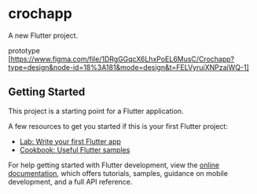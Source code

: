 # crochapp

A new Flutter project.

prototype [https://www.figma.com/file/1DRgGGqcX6LhxPoEL6MusC/Crochapp?type=design&node-id=18%3A181&mode=design&t=FELVyruiXNPzaiWQ-1]

## Getting Started

This project is a starting point for a Flutter application.

A few resources to get you started if this is your first Flutter project:

- [Lab: Write your first Flutter app](https://docs.flutter.dev/get-started/codelab)
- [Cookbook: Useful Flutter samples](https://docs.flutter.dev/cookbook)

For help getting started with Flutter development, view the
[online documentation](https://docs.flutter.dev/), which offers tutorials,
samples, guidance on mobile development, and a full API reference.

